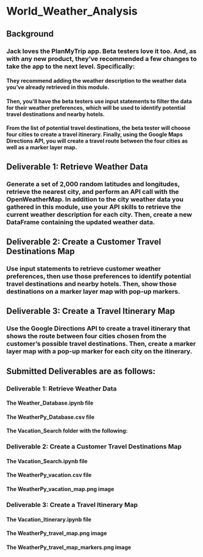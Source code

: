 # World_Weather_Analysis
## Background
### Jack loves the PlanMyTrip app. Beta testers love it too. And, as with any new product, they’ve recommended a few changes to take the app to the next level. Specifically: 
#### They recommend adding the weather description to the weather data you’ve already retrieved in this module. 
#### Then, you'll have the beta testers use input statements to filter the data for their weather preferences, which will be used to identify potential travel destinations and nearby hotels. 
#### From the list of potential travel destinations, the beta tester will choose four cities to create a travel itinerary. Finally, using the Google Maps Directions API, you will create a travel route between the four cities as well as a marker layer map.

## Deliverable 1: Retrieve Weather Data
### Generate a set of 2,000 random latitudes and longitudes, retrieve the nearest city, and perform an API call with the OpenWeatherMap. In addition to the city weather data you gathered in this module, use your API skills to retrieve the current weather description for each city. Then, create a new DataFrame containing the updated weather data.

## Deliverable 2: Create a Customer Travel Destinations Map
### Use input statements to retrieve customer weather preferences, then use those preferences to identify potential travel destinations and nearby hotels. Then, show those destinations on a marker layer map with pop-up markers.

## Deliverable 3: Create a Travel Itinerary Map
### Use the Google Directions API to create a travel itinerary that shows the route between four cities chosen from the customer’s possible travel destinations. Then, create a marker layer map with a pop-up marker for each city on the itinerary.

## Submitted Deliverables are as follows:
### Deliverable 1: Retrieve Weather Data
#### The Weather_Database.ipynb file
#### The WeatherPy_Database.csv file
#### The Vacation_Search folder with the following:

### Deliverable 2: Create a Customer Travel Destinations Map
#### The Vacation_Search.ipynb file
#### The WeatherPy_vacation.csv file
#### The WeatherPy_vacation_map.png image

### Deliverable 3: Create a Travel Itinerary Map
#### The Vacation_Itinerary.ipynb file
#### The WeatherPy_travel_map.png image
#### The WeatherPy_travel_map_markers.png image
